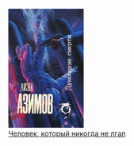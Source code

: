 ![](Человек,%20который%20никогда%20не%20лгал.jpg)  
[Человек, который никогда не лгал](Человек,%20который%20никогда%20не%20лгал.md)
